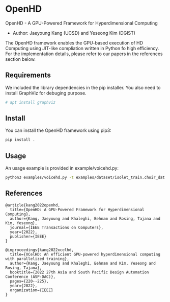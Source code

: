 # OpenHD 
OpenHD - A GPU-Powered Framework for Hyperdimensional Computing
* Author: Jaeyoung Kang (UCSD) and Yeseong Kim (DGIST)

The OpenHD framework enables the GPU-based execution of HD Computing using JIT-like compliation written in Python fo high efficiency.
For the implementation details, please refer to our papers in the references section below.

## Requirements
We included the library dependencies in the pip installer.
You also need to install GraphViz for debuging purpose.
```bash
# apt install graphviz
```

## Install
You can install the OpenHD framework using pip3:
```bash
pip install .
```

## Usage
An usage example is provided in example/voicehd.py:
```bash
python3 examples/voicehd.py -t examples/dataset/isolet_train.choir_dat -i examples/dataset/isolet_test.choir_dat
```

## References
```
@article{kang2022openhd,
  title={OpenHD: A GPU-Powered Framework for Hyperdimensional Computing},
  author={Kang, Jaeyoung and Khaleghi, Behnam and Rosing, Tajana and Kim, Yeseong},
  journal={IEEE Transactions on Computers},
  year={2022},
  publisher={IEEE}
}

@inproceedings{kang2022xcelhd,
  title={XCelHD: An efficient GPU-powered hyperdimensional computing with parallelized training},
  author={Kang, Jaeyoung and Khaleghi, Behnam and Kim, Yeseong and Rosing, Tajana},
  booktitle={2022 27th Asia and South Pacific Design Automation Conference (ASP-DAC)},
  pages={220--225},
  year={2022},
  organization={IEEE}
}
```
